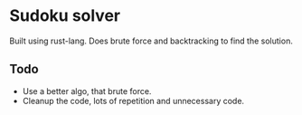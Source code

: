 # Sudoku solver

Built using rust-lang. Does brute force and backtracking to find the solution.

## Todo
* Use a better algo, that brute force.
* Cleanup the code, lots of repetition and unnecessary code.
